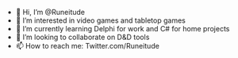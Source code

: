 - 👋 Hi, I’m @Runeitude
- 👀 I’m interested in video games and tabletop games
- 🌱 I’m currently learning Delphi for work and C# for home projects
- 💞️ I’m looking to collaborate on D&D tools
- 📫 How to reach me: Twitter.com/Runeitude
